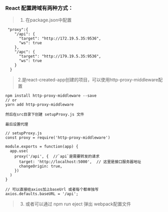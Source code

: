 ---
---
### React 配置跨域有两种方式：
> 1. 在package.json中配置
```
 "proxy":{ 
    "/api": {
      "target": "http://172.19.5.35:9536",
      "ws": true
    },
    "/apc": {
      "target": "http://179.19.5.35:9536",
      "ws": true
    }
  }
```

> 2.是react-created-app创建的项目，可以使用http-proxy-middleware配置
```
npm install http-proxy-middleware --save
// or
yarn add http-proxy-middleware

然后在src目录下创建 setupProxy.js 文件

最后设置代理

// setupProxy.js
const proxy = require('http-proxy-middleware')

module.exports = function(app) {
  app.use(
    proxy('/api', {  //`api`是需要转发的请求 
      target: 'http://localhost:5000',  // 这里是接口服务器地址
      changeOrigin: true,
    })
  )
}

// 可以直接给axios加上baseUrl 或者每个都单独写
axios.defaults.baseURL = '/api';

```



>3. 或者可以通过 npm run eject 弹出 webpack配置文件